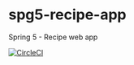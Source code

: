 # spg5-recipe-app
Spring 5 - Recipe web app


[![CircleCI](https://circleci.com/gh/boleks/spg5-recipe-app/tree/master.svg?style=svg&circle-token=40bb134dde60cd6505737ed122a2cde2782e3967)](https://circleci.com/gh/boleks/spg5-recipe-app/tree/master)
